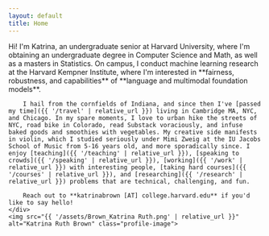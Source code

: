```yaml
---
layout: default
title: Home
---
```


<div class="profile-container">
    <div class="profile-content">
        Hi! I'm Katrina, an undergraduate senior at Harvard University, where I'm obtaining an undergraduate degree in Computer Science and Math, as well as a masters in Statistics. On campus, I conduct machine learning research at the Harvard Kempner Institute, where I'm interested in **fairness, robustness, and capabilities** of **language and multimodal foundation models**.

        I hail from the cornfields of Indiana, and since then I've [passed my time]({{ '/travel' | relative_url }}) living in Cambridge MA, NYC, and Chicago. In my spare moments, I love to urban hike the streets of NYC, road bike in Colorado, read Substack voraciously, and infuse baked goods and smoothies with vegetables. My creative side manifests in violin, which I studied seriously under Mimi Zweig at the IU Jacobs School of Music from 5-16 years old, and more sporadically since. I enjoy [teaching]({{ '/teaching' | relative_url }}), [speaking to crowds]({{ '/speaking' | relative_url }}), [working]({{ '/work' | relative_url }}) with interesting people, [taking hard courses]({{ '/courses' | relative_url }}), and [researching]({{ '/research' | relative_url }}) problems that are technical, challenging, and fun.

        Reach out to **katrinabrown [AT] college.harvard.edu** if you'd like to say hello!
    </div>
    <img src="{{ '/assets/Brown_Katrina Ruth.png' | relative_url }}" alt="Katrina Ruth Brown" class="profile-image">
</div>